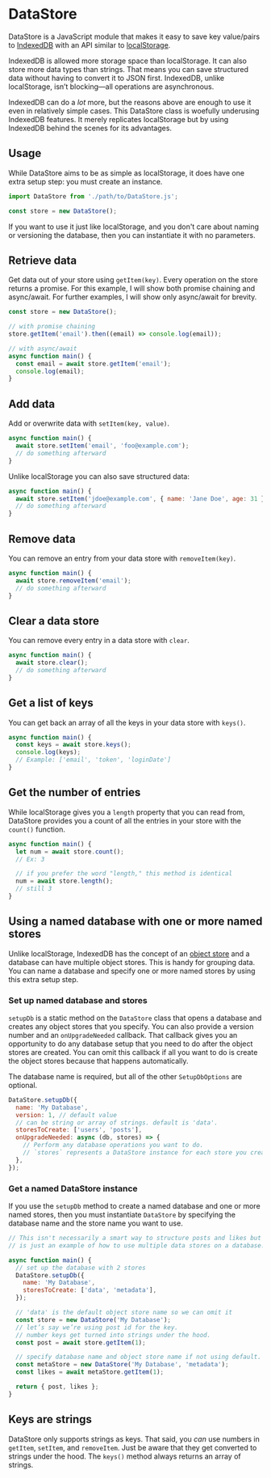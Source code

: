 # DataStore

DataStore is a JavaScript module that makes it easy to save key value/pairs to [IndexedDB](https://developer.mozilla.org/en-US/docs/Web/API/IndexedDB_API) with an API similar to [localStorage](https://developer.mozilla.org/en-US/docs/Web/API/Window/localStorage).

IndexedDB is allowed more storage space than localStorage. It can also store more data types than strings. That means you can save structured data without having to convert it to JSON first. IndexedDB, unlike localStorage, isn’t blocking—all operations are asynchronous.

IndexedDB can do a _lot_ more, but the reasons above are enough to use it even in relatively simple cases. This DataStore class is woefully underusing IndexedDB features. It merely replicates localStorage but by using IndexedDB behind the scenes for its advantages.

## Usage

While DataStore aims to be as simple as localStorage, it does have one extra setup step: you must create an instance.

```js
import DataStore from './path/to/DataStore.js';

const store = new DataStore();
```

If you want to use it just like localStorage, and you don't care about naming or versioning the database, then you can instantiate it with no parameters.

## Retrieve data

Get data out of your store using `getItem(key)`. Every operation on the store returns a promise. For this example, I will show both promise chaining and async/await. For further examples, I will show only async/await for brevity.

```js
const store = new DataStore();

// with promise chaining
store.getItem('email').then((email) => console.log(email));

// with async/await
async function main() {
  const email = await store.getItem('email');
  console.log(email);
}
```

## Add data

Add or overwrite data with `setItem(key, value)`.

```js
async function main() {
  await store.setItem('email', 'foo@example.com');
  // do something afterward
}
```

Unlike localStorage you can also save structured data:

```js
async function main() {
  await store.setItem('jdoe@example.com', { name: 'Jane Doe', age: 31 });
  // do something afterward
}
```

## Remove data

You can remove an entry from your data store with `removeItem(key)`.

```js
async function main() {
  await store.removeItem('email');
  // do something afterward
}
```

## Clear a data store

You can remove every entry in a data store with `clear`.

```js
async function main() {
  await store.clear();
  // do something afterward
}
```

## Get a list of keys

You can get back an array of all the keys in your data store with `keys()`.

```js
async function main() {
  const keys = await store.keys();
  console.log(keys);
  // Example: ['email', 'token', 'loginDate']
}
```

## Get the number of entries

While localStorage gives you a `length` property that you can read from, DataStore provides you a count of all the entries in your store with the `count()` function.

```js
async function main() {
  let num = await store.count();
  // Ex: 3

  // if you prefer the word "length," this method is identical
  num = await store.length();
  // still 3
}
```

## Using a named database with one or more named stores

Unlike localStorage, IndexedDB has the concept of an [object store](https://developer.mozilla.org/en-US/docs/Web/API/IDBObjectStore) and a database can have multiple object stores. This is handy for grouping data. You can name a database and specify one or more named stores by using this extra setup step.

### Set up named database and stores

`setupDb` is a static method on the `DataStore` class that opens a database and creates any object stores that you specify. You can also provide a version number and an `onUpgradeNeeded` callback. That callback gives you an opportunity to do any database setup that you need to do after the object stores are created. You can omit this callback if all you want to do is create the object stores because that happens automatically.

The database name is required, but all of the other `SetupDbOptions` are optional.

```js
DataStore.setupDb({
  name: 'My Database',
  version: 1, // default value
  // can be string or array of strings. default is 'data'.
  storesToCreate: ['users', 'posts'],
  onUpgradeNeeded: async (db, stores) => {
    // Perform any database operations you want to do.
    // `stores` represents a DataStore instance for each store you created.
  },
});
```

### Get a named DataStore instance

If you use the `setupDb` method to create a named database and one or more named stores, then you must instantiate `DataStore` by specifying the database name and the store name you want to use.

```js
// This isn't necessarily a smart way to structure posts and likes but
// is just an example of how to use multiple data stores on a database.

async function main() {
  // set up the database with 2 stores
  DataStore.setupDb({
    name: 'My Database',
    storesToCreate: ['data', 'metadata'],
  });

  // 'data' is the default object store name so we can omit it
  const store = new DataStore('My Database');
  // let’s say we’re using post id for the key.
  // number keys get turned into strings under the hood.
  const post = await store.getItem(1);

  // specify database name and object store name if not using default.
  const metaStore = new DataStore('My Database', 'metadata');
  const likes = await metaStore.getItem(1);

  return { post, likes };
}
```

## Keys are strings

DataStore only supports strings as keys. That said, you _can_ use numbers in `getItem`, `setItem`, and `removeItem`. Just be aware that they get converted to strings under the hood. The `keys()` method always returns an array of strings.
